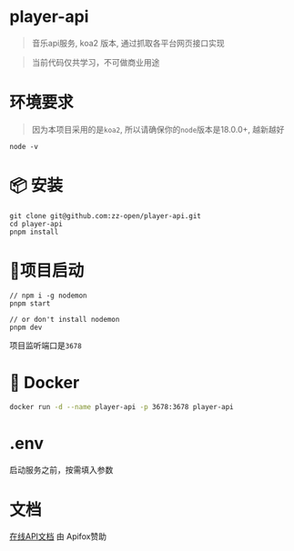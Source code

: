 # player-api
> 音乐api服务, koa2 版本, 通过抓取各平台网页接口实现

> 当前代码仅共学习，不可做商业用途

# 环境要求
> 因为本项目采用的是`koa2`, 所以请确保你的`node`版本是18.0.0+, 越新越好

```
node -v
```

# 📦 安装
```
git clone git@github.com:zz-open/player-api.git
cd player-api
pnpm install
```

# 🔨项目启动
```
// npm i -g nodemon
pnpm start

// or don't install nodemon
pnpm dev
```
项目监听端口是`3678`

# 🐳 Docker

```sh
docker run -d --name player-api -p 3678:3678 player-api
```

# .env
启动服务之前，按需填入参数

# 文档
[在线API文档](https://apifox.com/apidoc/shared-b139df0d-fb34-4512-84af-0fc4ddbb5a57) 由 Apifox赞助
